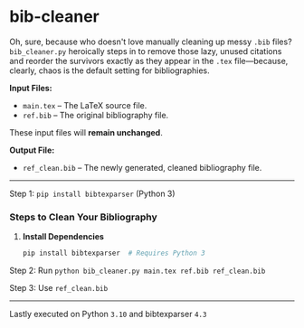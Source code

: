 # bib-cleaner
Oh, sure, because who doesn't love manually cleaning up messy `.bib` files? `bib_cleaner.py` heroically steps in to remove those lazy, unused citations and reorder the survivors exactly as they appear in the `.tex` file—because, clearly, chaos is the default setting for bibliographies.

**Input Files:**
- `main.tex` – The LaTeX source file.
- `ref.bib` – The original bibliography file.  

These input files will **remain unchanged**.

**Output File:**
- `ref_clean.bib` – The newly generated, cleaned bibliography file.

------------------------------------------------------------------------------
Step 1: `pip install bibtexparser` (Python 3)

### Steps to Clean Your Bibliography

1. **Install Dependencies**  
   ```sh
   pip install bibtexparser  # Requires Python 3


Step 2: Run `python bib_cleaner.py main.tex ref.bib ref_clean.bib` 

Step 3: Use `ref_clean.bib`



_____________
Lastly executed on Python `3.10` and bibtexparser `4.3`
